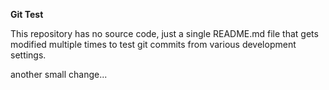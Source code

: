 **Git Test**

This repository has no source code, just a single README.md file that gets modified multiple times to test git commits from various development settings.

another small change...